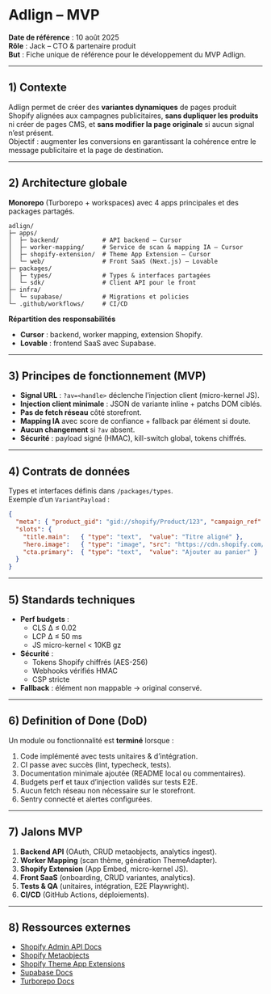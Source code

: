 # Adlign – MVP

**Date de référence** : 10 août 2025\
**Rôle** : Jack – CTO & partenaire produit\
**But** : Fiche unique de référence pour le développement du MVP Adlign.

---

## 1) Contexte

Adlign permet de créer des **variantes dynamiques** de pages produit Shopify alignées aux campagnes publicitaires, **sans dupliquer les produits** ni créer de pages CMS, et **sans modifier la page originale** si aucun signal n’est présent.\
Objectif : augmenter les conversions en garantissant la cohérence entre le message publicitaire et la page de destination.

---

## 2) Architecture globale

**Monorepo** (Turborepo + workspaces) avec 4 apps principales et des packages partagés.

```
adlign/
├─ apps/
│  ├─ backend/            # API backend – Cursor
│  ├─ worker-mapping/     # Service de scan & mapping IA – Cursor
│  ├─ shopify-extension/  # Theme App Extension – Cursor
│  └─ web/                # Front SaaS (Next.js) – Lovable
├─ packages/
│  ├─ types/              # Types & interfaces partagées
│  └─ sdk/                # Client API pour le front
├─ infra/
│  └─ supabase/           # Migrations et policies
└─ .github/workflows/     # CI/CD
```

**Répartition des responsabilités**

- **Cursor** : backend, worker mapping, extension Shopify.
- **Lovable** : frontend SaaS avec Supabase.

---

## 3) Principes de fonctionnement (MVP)

- **Signal URL** : `?av=<handle>` déclenche l’injection client (micro-kernel JS).
- **Injection client minimale** : JSON de variante inline + patchs DOM ciblés.
- **Pas de fetch réseau** côté storefront.
- **Mapping IA** avec score de confiance + fallback par élément si doute.
- **Aucun changement** si `?av` absent.
- **Sécurité** : payload signé (HMAC), kill-switch global, tokens chiffrés.

---

## 4) Contrats de données

Types et interfaces définis dans `/packages/types`.\
Exemple d’un `VariantPayload` :

```json
{
  "meta": { "product_gid": "gid://shopify/Product/123", "campaign_ref": "BF-2025" },
  "slots": {
    "title.main":   { "type": "text",  "value": "Titre aligné" },
    "hero.image":   { "type": "image", "src": "https://cdn.shopify.com/image.jpg", "w": 1200, "h": 1200 },
    "cta.primary":  { "type": "text",  "value": "Ajouter au panier" }
  }
}
```

---

## 5) Standards techniques

- **Perf budgets** :
  - CLS Δ ≤ 0.02
  - LCP Δ ≤ 50 ms
  - JS micro-kernel < 10KB gz
- **Sécurité** :
  - Tokens Shopify chiffrés (AES-256)
  - Webhooks vérifiés HMAC
  - CSP stricte
- **Fallback** : élément non mappable → original conservé.

---

## 6) Definition of Done (DoD)

Un module ou fonctionnalité est **terminé** lorsque :

1. Code implémenté avec tests unitaires & d’intégration.
2. CI passe avec succès (lint, typecheck, tests).
3. Documentation minimale ajoutée (README local ou commentaires).
4. Budgets perf et taux d’injection validés sur tests E2E.
5. Aucun fetch réseau non nécessaire sur le storefront.
6. Sentry connecté et alertes configurées.

---

## 7) Jalons MVP

1. **Backend API** (OAuth, CRUD metaobjects, analytics ingest).
2. **Worker Mapping** (scan thème, génération ThemeAdapter).
3. **Shopify Extension** (App Embed, micro-kernel JS).
4. **Front SaaS** (onboarding, CRUD variantes, analytics).
5. **Tests & QA** (unitaires, intégration, E2E Playwright).
6. **CI/CD** (GitHub Actions, déploiements).

---

## 8) Ressources externes

- [Shopify Admin API Docs](https://shopify.dev/docs/api/admin-rest)
- [Shopify Metaobjects](https://shopify.dev/docs/custom-data/metaobjects)
- [Shopify Theme App Extensions](https://shopify.dev/docs/apps/online-store/theme-app-extensions)
- [Supabase Docs](https://supabase.com/docs)
- [Turborepo Docs](https://turbo.build/repo/docs)

